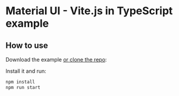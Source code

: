 # Material UI - Vite.js in TypeScript example

## How to use

Download the example [or clone the repo](https://github.com/Mesailor/todos.git):

Install it and run:

```bash
npm install
npm run start
```
